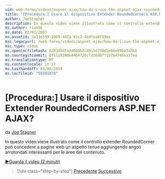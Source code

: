 ```yaml
---
uid: web-forms/videos/aspnet-ajax/how-do-i-use-the-aspnet-ajax-roundedcorners-extender
title: '[Procedura:] Usare il dispositivo Extender RoundedCorners ASP.NET AJAX? | Microsoft Docs'
author: JoeStagner
description: In questo video viene illustrato come il controllo extender RoundedCorner può concedere a pagine web un aspetto tenue aggiungendo interessanti angoli arrotondati all'area di contenuto...
ms.author: riande
ms.date: 02/01/2007
ms.assetid: 2a23e599-2969-4d2a-92c2-4bdfea8f59bc
msc.legacyurl: /web-forms/videos/aspnet-ajax/how-do-i-use-the-aspnet-ajax-roundedcorners-extender
msc.type: video
ms.openlocfilehash: 6283d5dfad46b8b2c8915d790d1e66e89ba3a5b8
ms.sourcegitcommit: 0f1119340e4464720cfd16d0ff15764746ea1fea
ms.translationtype: MT
ms.contentlocale: it-IT
ms.lasthandoff: 04/09/2019
ms.locfileid: "59391078"
---
```

# <a name="how-do-i-use-the-aspnet-ajax-roundedcorners-extender"></a>[Procedura:] Usare il dispositivo Extender RoundedCorners ASP.NET AJAX?

da [Joe Stagner](https://github.com/JoeStagner)

In questo video viene illustrato come il controllo extender RoundedCorner può concedere a pagine web un aspetto tenue aggiungendo angoli arrotondati interessanti per le aree del contenuto.

[&#9654;Guarda il video (2 minuti)](https://channel9.msdn.com/Blogs/ASP-NET-Site-Videos/how-do-i-use-the-aspnet-ajax-roundedcorners-extender)

> [!div class="step-by-step"]
> [Precedente](how-do-i-use-an-aspnet-ajax-scriptmanagerproxy.md)
> [Successivo](how-do-i-use-the-aspnet-ajax-timer-control.md)
